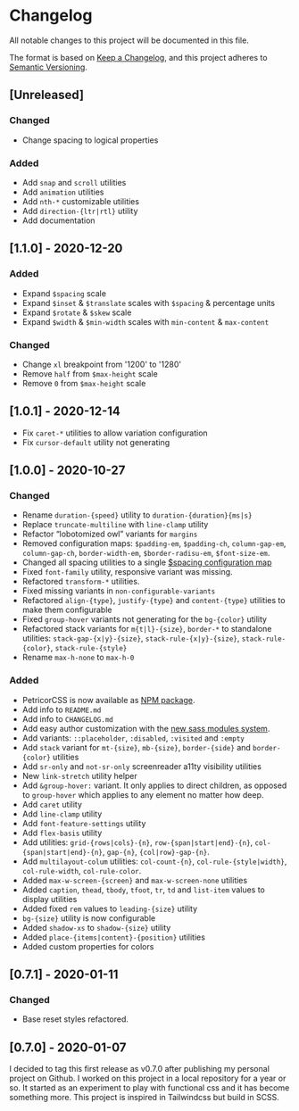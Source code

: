 # Changelog

All notable changes to this project will be documented in this file.

The format is based on [Keep a Changelog](https://keepachangelog.com/en/1.0.0/),
and this project adheres to [Semantic Versioning](https://semver.org/spec/v2.0.0.html).

## [Unreleased]

### Changed

- Change spacing to logical properties

### Added

- Add `snap` and `scroll` utilities
- Add `animation` utilities
- Add `nth-*` customizable utilities
- Add `direction-{ltr|rtl}` utility
- Add documentation

## [1.1.0] - 2020-12-20

### Added

- Expand `$spacing` scale
- Expand `$inset` & `$translate` scales with `$spacing` & percentage units
- Expand `$rotate` & `$skew` scale
- Expand `$width` & `$min-width` scales with `min-content` & `max-content`

### Changed

- Change `xl` breakpoint from '1200' to '1280'
- Remove `half` from `$max-height` scale
- Remove `0` from `$max-height` scale

## [1.0.1] - 2020-12-14

- Fix `caret-*` utilities to allow variation configuration
- Fix `cursor-default` utility not generating

## [1.0.0] - 2020-10-27

### Changed

- Rename `duration-{speed}` utility to `duration-{duration}{ms|s}`
- Replace `truncate-multiline` with `line-clamp` utility
- Refactor &ldquo;lobotomized owl&rdquo; variants for `margins`
- Removed configuration maps: `$padding-em`, `$padding-ch`, `column-gap-em`,
  `column-gap-ch`, `border-width-em`, `$border-radisu-em`, `$font-size-em`.
- Changed all spacing utilities to a single [$spacing configuration map](https://github.com/vricop/PetricorCSS/blob/dc2d2226a2f9df5c77eb5b129cf5aec4055e243a/_config.scss#L225)
- Fixed `font-family` utility, responsive variant was missing.
- Refactored `transform-*` utilities.
- Fixed missing variants in `non-configurable-variants`
- Refactored `align-{type}`, `justify-{type}` and `content-{type}` utilities to
  make them configurable
- Fixed `group-hover` variants not generating for the `bg-{color}` utility
- Refactored stack variants for `m{t|l}-{size}`, `border-*` to standalone
  utilities: `stack-gap-{x|y}-{size}`, `stack-rule-{x|y}-{size}`,
  `stack-rule-{color}`, `stack-rule-{style}`   
- Rename `max-h-none` to `max-h-0`

### Added

- PetricorCSS is now available as [NPM package](https://www.npmjs.com/package/petricorcss).
- Add info to `README.md`
- Add info to `CHANGELOG.md`
- Add easy author customization with the [new sass modules system](https://sass-lang.com/documentation/at-rules/use#configuring-modules).
- Add variants: `::placeholder`, `:disabled`, `:visited` and `:empty`
- Add `stack` variant for `mt-{size}`, `mb-{size}`, `border-{side}` and
  `border-{color}` utilities
- Add `sr-only` and `not-sr-only` screenreader a11ty visibility utilities
- New `link-stretch` utility helper
- Add `&group-hover:` variant. It only applies to direct children, as opposed to
  `group-hover` which applies to any element no matter how deep.
- Add `caret` utility
- Add `line-clamp` utility
- Add `font-feature-settings` utility
- Add `flex-basis` utility
- Add utilities: `grid-{rows|cols}-{n}`, `row-{span|start|end}-{n}`,
  `col-{span|start|end}-{n}`, `gap-{n}`, `{col|row}-gap-{n}`.
- Add `multilayout-colum` utilities: `col-count-{n}`, `col-rule-{style|width}`,
  `col-rule-width`, `col-rule-color`.
- Added `max-w-screen-{screen}` and `max-w-screen-none` utilities
- Added  `caption`, `thead`, `tbody`, `tfoot`, `tr`, `td` and `list-item` values
  to display utilities
- Added fixed `rem` values to `leading-{size}` utility
- `bg-{size}` utility is now configurable
- Added `shadow-xs` to `shadow-{size}` utility
- Added `place-{items|content}-{position}` utilities
- Added custom properties for colors

## [0.7.1] - 2020-01-11

### Changed

- Base reset styles refactored.

## [0.7.0] - 2020-01-07

I decided to tag this first release as v0.7.0 after publishing my personal
project on Github. I worked on this project in a local repository for a year or
so. It started as an experiment to play with functional css and it has become
something more. This project is inspired in Tailwindcss but build in SCSS.
